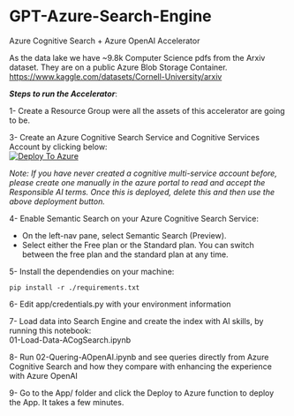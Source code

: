 # GPT-Azure-Search-Engine
Azure Cognitive Search + Azure OpenAI Accelerator

As the data lake we have ~9.8k Computer Science pdfs from the Arxiv dataset. They are on a public Azure Blob Storage Container.
https://www.kaggle.com/datasets/Cornell-University/arxiv

***Steps to run the Accelerator***:

1- Create a Resource Group were all the assets of this accelerator are going to be.

3- Create an Azure Cognitive Search Service and Cognitive Services Account by clicking below: <br>
[![Deploy To Azure](https://aka.ms/deploytoazurebutton)](https://portal.azure.com/#create/Microsoft.Template/uri/https%3A%2F%2Fraw.githubusercontent.com%2Fpablomarin%2FGPT-Azure-Search-Engine%2Fmain%2Fazuredeploy.json) 

_Note: If you have never created a cognitive multi-service account before, please create one manually in the azure portal to read and accept the Responsible AI terms. Once this is deployed, delete this and then use the above deployment button._

4- Enable Semantic Search on your Azure Cognitive Search Service: 
- On the left-nav pane, select Semantic Search (Preview).
- Select either the Free plan or the Standard plan. You can switch between the free plan and the standard plan at any time.

5- Install the dependendies on your machine:

```
pip install -r ./requirements.txt
```
6- Edit app/credentials.py with your environment information

7- Load data into Search Engine and create the index with AI skills, by running this notebook:<br>
01-Load-Data-ACogSearch.ipynb

8- Run 02-Quering-AOpenAI.ipynb  and see queries directly from Azure Cognitive Search and how they compare with enhancing the experience with Azure OpenAI

9- Go to the App/ folder and click the Deploy to Azure function to deploy the App. It takes a few minutes.


